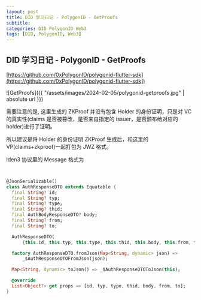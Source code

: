 ```yaml
---
layout: post
title: DID 学习日记 - PolygonID - GetProofs
subtitle:
categories: DID PolygonID Web3
tags: [DID, PolygonID, Web3]
---
```


## DID 学习日记 - PolygonID - GetProofs

[https://github.com/0xPolygonID/polygonid-flutter-sdk](https://github.com/0xPolygonID/polygonid-flutter-sdk])

![GetProofs]({{ "/assets/images/2024-02-05/polygonid-getproofs.jpg" | absolute url }})

需要注意的是, 这里生成的 ZKProof 并没有包含 Holder 的身份证明，只是对 VC 的真实性(claims 是否被篡改，是否来自指定的 issuer，是否颁布给对应的 holder)进行了证明。

所以建议是将 Holder 的身份证明 ZKProof 生成后，和这里的 VP(claims+zkproof)一起打包为 JWZ 格式。

Iden3 协议里的 Message 格式为

```dart


@JsonSerializable()
class AuthResponseDTO extends Equatable {
  final String? id;
  final String? typ;
  final String? type;
  final String? thid;
  final AuthBodyResponseDTO? body;
  final String? from;
  final String? to;

  AuthResponseDTO(
      {this.id, this.typ, this.type, this.thid, this.body, this.from, this.to});

  factory AuthResponseDTO.fromJson(Map<String, dynamic> json) =>
      _$AuthResponseDTOFromJson(json);

  Map<String, dynamic> toJson() => _$AuthResponseDTOToJson(this);

  @override
  List<Object?> get props => [id, typ, type, thid, body, from, to];
}

```
